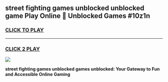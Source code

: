 
## street fighting games unblocked unblocked game Play Online 👋 Unblocked Games #10z1n
<h3>
<a href="https://premium.freeplayer.one?title=street_fighting_games_unblocked&ref=21F">CLICK TO PLAY</a></h3>
<hr>

<h3>
<a href="https://premium.freeplayer.one?title=street_fighting_games_unblocked&ref=21F">CLICK 2 PLAY</a>
  
</h3>

<a href="https://premium.freeplayer.one?title=street_fighting_games_unblocked&ref=21F/"><img src="https://clearcache.store/games.png"></a>


**street fighting games unblocked games unblocked: Your Gateway to Fun and Accessible Online Gaming**
